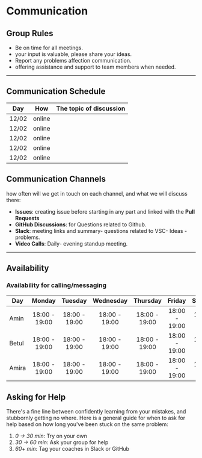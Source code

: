  # Communication

## Group Rules

- Be on time for all meetings.
- your input is valuable, please share your ideas.
- Report any problems affection communication.
- offering assistance and support to team members when needed.

---

## Communication Schedule

| Day   |  How   | The topic of discussion |
| ----- | :----: | ----------------------- |
| 12/02 | online |                         |
| 12/02 | online |                         |
| 12/02 | online |                         |
| 12/02 | online |                         |
| 12/02 | online |                         |

## Communication Channels

how often will we get in touch on each channel, and what we will discuss there:

- **Issues**: creating issue before starting in any part and linked with the
  **Pull Requests**
- **GitHub Discussions**: for Questions related to Github.
- **Slack**: meeting links and summary- questions related to VSC- Ideas -
  problems.
- **Video Calls**: Daily- evening standup meeting.

---

## Availability

### Availability for calling/messaging

| Day   |    Monday     |    Tuesday    |   Wednesday   |   Thursday    |    Friday     |   Saturday    |    Sunday     |
| ----- | :-----------: | :-----------: | :-----------: | :-----------: | :-----------: | :-----------: | :-----------: |
| Amin  | 18:00 - 19:00 | 18:00 - 19:00 | 18:00 - 19:00 | 18:00 - 19:00 | 18:00 - 19:00 | 18:00 - 19:00 | 18:00 - 19:00 |
| Betul | 18:00 - 19:00 | 18:00 - 19:00 | 18:00 - 19:00 | 18:00 - 19:00 | 18:00 - 19:00 | 18:00 - 19:00 | 18:00 - 19:00 |
| Amira | 18:00 - 19:00 | 18:00 - 19:00 | 18:00 - 19:00 | 18:00 - 19:00 | 18:00 - 19:00 | 18:00 - 19:00 | 20:00 - 19:00 |

## Asking for Help

There's a fine line between confidently learning from your mistakes, and
stubbornly getting no where. Here is a general guide for when to ask for help
based on how long you've been stuck on the same problem:

1. _0 -> 30 min_: Try on your own
2. _30 -> 60 min_: Ask your group for help
3. _60+ min_: Tag your coaches in Slack or GitHub
